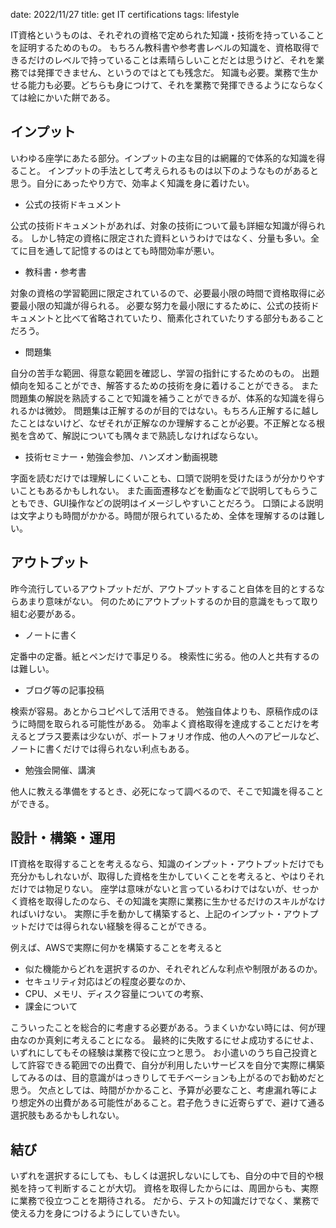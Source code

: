 date: 2022/11/27
title: get IT certifications
tags: lifestyle

IT資格というものは、それぞれの資格で定められた知識・技術を持っていることを証明するためのもの。
もちろん教科書や参考書レベルの知識を、資格取得できるだけのレベルで持っていることは素晴らしいことだとは思うけど、それを業務では発揮できません、というのではとても残念だ。
知識も必要。業務で生かせる能力も必要。どちらも身につけて、それを業務で発揮できるようにならなくては絵にかいた餅である。

## インプット

いわゆる座学にあたる部分。インプットの主な目的は網羅的で体系的な知識を得ること。
インプットの手法として考えられるものは以下のようなものがあると思う。自分にあったやり方で、効率よく知識を身に着けたい。

- 公式の技術ドキュメント

公式の技術ドキュメントがあれば、対象の技術について最も詳細な知識が得られる。
しかし特定の資格に限定された資料というわけではなく、分量も多い。全てに目を通して記憶するのはとても時間効率が悪い。

- 教科書・参考書

対象の資格の学習範囲に限定されているので、必要最小限の時間で資格取得に必要最小限の知識が得られる。
必要な努力を最小限にするために、公式の技術ドキュメントと比べて省略されていたり、簡素化されていたりする部分もあることだろう。

- 問題集

自分の苦手な範囲、得意な範囲を確認し、学習の指針にするためのもの。
出題傾向を知ることができ、解答するための技術を身に着けることができる。
また問題集の解説を熟読することで知識を補うことができるが、体系的な知識を得られるかは微妙。
問題集は正解するのが目的ではない。もちろん正解するに越したことはないけど、なぜそれが正解なのか理解することが必要。不正解となる根拠を含めて、解説についても隅々まで熟読しなければならない。

- 技術セミナー・勉強会参加、ハンズオン動画視聴

字面を読むだけでは理解しにくいことも、口頭で説明を受けたほうが分かりやすいこともあるかもしれない。
また画面遷移などを動画などで説明してもらうこともでき、GUI操作などの説明はイメージしやすいことだろう。
口頭による説明は文字よりも時間がかかる。時間が限られているため、全体を理解するのは難しい。

## アウトプット

昨今流行しているアウトプットだが、アウトプットすること自体を目的とするならあまり意味がない。
何のためにアウトプットするのか目的意識をもって取り組む必要がある。

- ノートに書く

定番中の定番。紙とペンだけで事足りる。
検索性に劣る。他の人と共有するのは難しい。

- ブログ等の記事投稿

検索が容易。あとからコピペして活用できる。
勉強自体よりも、原稿作成のほうに時間を取られる可能性がある。
効率よく資格取得を達成することだけを考えるとプラス要素は少ないが、ポートフォリオ作成、他の人へのアピールなど、ノートに書くだけでは得られない利点もある。

- 勉強会開催、講演

他人に教える準備をするとき、必死になって調べるので、そこで知識を得ることができる。

## 設計・構築・運用

IT資格を取得することを考えるなら、知識のインプット・アウトプットだけでも充分かもしれないが、取得した資格を生かしていくことを考えると、やはりそれだけでは物足りない。
座学は意味がないと言っているわけではないが、せっかく資格を取得したのなら、その知識を実際に業務に生かせるだけのスキルがなければいけない。
実際に手を動かして構築すると、上記のインプット・アウトプットだけでは得られない経験を得ることができる。

例えば、AWSで実際に何かを構築することを考えると

- 似た機能からどれを選択するのか、それぞれどんな利点や制限があるのか。
- セキュリティ対応はどの程度必要なのか、
- CPU、メモリ、ディスク容量についての考察、
- 課金について

こういったことを総合的に考慮する必要がある。うまくいかない時には、何が理由なのか真剣に考えることになる。
最終的に失敗するにせよ成功するにせよ、いずれにしてもその経験は業務で役に立つと思う。
お小遣いのうち自己投資として許容できる範囲での出費で、自分が利用したいサービスを自分で実際に構築してみるのは、目的意識がはっきりしてモチベーションも上がるのでお勧めだと思う。
欠点としては、時間がかかること、予算が必要なこと、考慮漏れ等により想定外の出費がある可能性があること。君子危うきに近寄らずで、避けて通る選択肢もあるかもしれない。

## 結び

いずれを選択するにしても、もしくは選択しないにしても、自分の中で目的や根拠を持って判断することが大切。
資格を取得したからには、周囲からも、実際に業務で役立つことを期待される。
だから、テストの知識だけでなく、業務で使える力を身につけるようにしていきたい。
